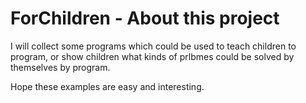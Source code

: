 # ForChildren - About this project

I will collect some programs which could be used to teach children to program, or show children what kinds of prlbmes could be solved by themselves by program.

Hope these examples are easy and interesting.
